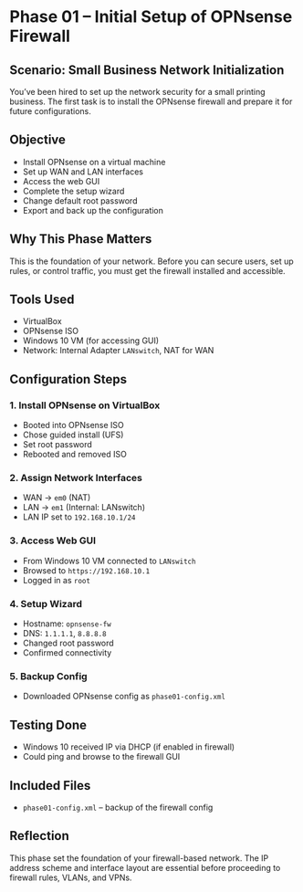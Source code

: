 # Phase 01 – Initial Setup of OPNsense Firewall

## Scenario: Small Business Network Initialization

You’ve been hired to set up the network security for a small printing business. The first task is to install the OPNsense firewall and prepare it for future configurations.



##  Objective
- Install OPNsense on a virtual machine
- Set up WAN and LAN interfaces
- Access the web GUI
- Complete the setup wizard
- Change default root password
- Export and back up the configuration



##  Why This Phase Matters
This is the foundation of your network. Before you can secure users, set up rules, or control traffic, you must get the firewall installed and accessible.



## Tools Used
- VirtualBox
- OPNsense ISO
- Windows 10 VM (for accessing GUI)
- Network: Internal Adapter `LANswitch`, NAT for WAN



## Configuration Steps

### 1. Install OPNsense on VirtualBox
- Booted into OPNsense ISO
- Chose guided install (UFS)
- Set root password
- Rebooted and removed ISO

### 2. Assign Network Interfaces
- WAN → `em0` (NAT)
- LAN → `em1` (Internal: LANswitch)
- LAN IP set to `192.168.10.1/24`

### 3. Access Web GUI
- From Windows 10 VM connected to `LANswitch`
- Browsed to `https://192.168.10.1`
- Logged in as `root`

### 4. Setup Wizard
- Hostname: `opnsense-fw`
- DNS: `1.1.1.1`, `8.8.8.8`
- Changed root password
- Confirmed connectivity

### 5. Backup Config
- Downloaded OPNsense config as `phase01-config.xml`



##  Testing Done
- Windows 10 received IP via DHCP (if enabled in firewall)
- Could ping and browse to the firewall GUI


## Included Files
- `phase01-config.xml` – backup of the firewall config




##  Reflection
This phase set the foundation of your firewall-based network. The IP address scheme and interface layout are essential before proceeding to firewall rules, VLANs, and VPNs.



